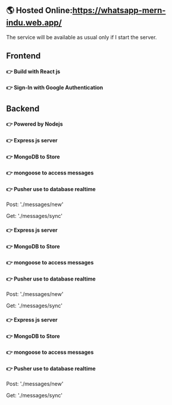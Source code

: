 ## 🌎 Hosted Online:https://whatsapp-mern-indu.web.app/ ##

The service will be available as usual only if I start the server.

## Frontend ## 
#### 👉 Build with React js ####
#### 👉 Sign-In with Google Authentication   ####
## Backend ## 
#### 👉 Powered by Nodejs ####
#### 👉 Express js server  ####
#### 👉 MongoDB to Store ####
#### 👉 mongoose to access messages ####
#### 👉 Pusher use to database realtime  ####

Post: './messages/new'

Get: './messages/sync'


#### 👉 Express js server  ####
#### 👉 MongoDB to Store ####
#### 👉 mongoose to access messages ####
#### 👉 Pusher use to database realtime  ####

Post: './messages/new'

Get: './messages/sync'
#### 👉 Express js server  ####
#### 👉 MongoDB to Store ####
#### 👉 mongoose to access messages ####
#### 👉 Pusher use to database realtime  ####

Post: './messages/new'

Get: './messages/sync'
